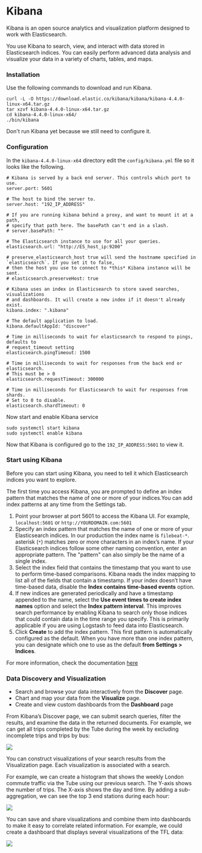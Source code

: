 # Kibana
Kibana is an open source analytics and visualization platform designed to work with Elasticsearch.

You use Kibana to search, view, and interact with data stored in Elasticsearch indices. You can easily perform advanced data analysis and visualize your data in a variety of charts, tables, and maps.

### Installation 
Use the following commands to download and run Kibana.
```
curl -L -O https://download.elastic.co/kibana/kibana/kibana-4.4.0-linux-x64.tar.gz
tar xzvf kibana-4.4.0-linux-x64.tar.gz
cd kibana-4.4.0-linux-x64/
./bin/kibana
```

Don't run Kibana yet because we still need to configure it.

### Configuration
In the `kibana-4.4.0-linux-x64` directory edit the `config/kibana.yml` file so it looks like the following.
```
# Kibana is served by a back end server. This controls which port to use.
server.port: 5601

# The host to bind the server to.
server.host: "192_IP_ADDRESS"

# If you are running kibana behind a proxy, and want to mount it at a path,
# specify that path here. The basePath can't end in a slash.
# server.basePath: ""

# The Elasticsearch instance to use for all your queries.
elasticsearch.url: "http://ES_host_ip:9200"

# preserve_elasticsearch_host true will send the hostname specified in `elasticsearch`. If you set it to false,
# then the host you use to connect to *this* Kibana instance will be sent.
# elasticsearch.preserveHost: true

# Kibana uses an index in Elasticsearch to store saved searches, visualizations
# and dashboards. It will create a new index if it doesn't already exist.
kibana.index: ".kibana"

# The default application to load.
kibana.defaultAppId: "discover"

# Time in milliseconds to wait for elasticsearch to respond to pings, defaults to
# request_timeout setting
elasticsearch.pingTimeout: 1500

# Time in milliseconds to wait for responses from the back end or elasticsearch.
# This must be > 0
elasticsearch.requestTimeout: 300000

# Time in milliseconds for Elasticsearch to wait for responses from shards.
# Set to 0 to disable.
elasticsearch.shardTimeout: 0
```

Now start and enable Kibana service
```
sudo systemctl start kibana
sudo systemctl enable kibana
```

Now that Kibana is configured go to the `192_IP_ADDRESS:5601` to view it.

### Start using Kibana
Before you can start using Kibana, you need to tell it which Elasticsearch indices you want to explore.

The first time you access Kibana, you are prompted to define an index pattern that matches the name of one or more of your indices.You can add index patterns at any time from the Settings tab.
1. Point your browser at port 5601 to access the Kibana UI. For example, `localhost:5601` or `http://YOURDOMAIN.com:5601`
2. Specify an index pattern that matches the name of one or more of your Elasticsearch indices. In our production the index name is `filebeat-*`. asterisk (`*`) matches zero or more characters in an index’s name. If your Elasticsearch indices follow some other naming convention, enter an appropriate pattern. The "pattern" can also simply be the name of a single index.
3. Select the index field that contains the timestamp that you want to use to perform time-based comparisons. Kibana reads the index mapping to list all of the fields that contain a timestamp. If your index doesn’t have time-based data, disable the **Index contains time-based events** option.
4. If new indices are generated periodically and have a timestamp appended to the name, select the **Use event times to create index names** option and select the **Index pattern interval**. This improves search performance by enabling Kibana to search only those indices that could contain data in the time range you specify. This is primarily applicable if you are using Logstash to feed data into Elasticsearch.
5. Click **Create** to add the index pattern. This first pattern is automatically configured as the default. When you have more than one index pattern, you can designate which one to use as the default **from Settings > Indices**.

For more information, check the documentation [here](https://www.elastic.co/guide/en/kibana/current/index.html)

### Data Discovery and Visualization
* Search and browse your data interactively from the **Discover** page.
* Chart and map your data from the **Visualize** page.
* Create and view custom dashboards from the **Dashboard** page

From Kibana’s Discover page, we can submit search queries, filter the results, and examine the data in the returned documents. For example, we can get all trips completed by the Tube during the week by excluding incomplete trips and trips by bus:

![](https://www.elastic.co/guide/en/kibana/current/images/TFL-CompletedTrips.jpg)

You can construct visualizations of your search results from the Visualization page. Each visualization is associated with a search.

For example, we can create a histogram that shows the weekly London commute traffic via the Tube using our previous search. The Y-axis shows the number of trips. The X-axis shows the day and time. By adding a sub-aggregation, we can see the top 3 end stations during each hour:

![](https://www.elastic.co/guide/en/kibana/current/images/TFL-CommuteHistogram.jpg)

You can save and share visualizations and combine them into dashboards to make it easy to correlate related information. For example, we could create a dashboard that displays several visualizations of the TFL data:

![](https://www.elastic.co/guide/en/kibana/current/images/TFL-Dashboard.jpg)

